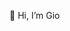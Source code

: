 👋 Hi, I’m Gio

<!---
jeeohly/jeeohly is a ✨ special ✨ repository because its `README.md` (this file) appears on your GitHub profile.
You can click the Preview link to take a look at your changes.
--->
